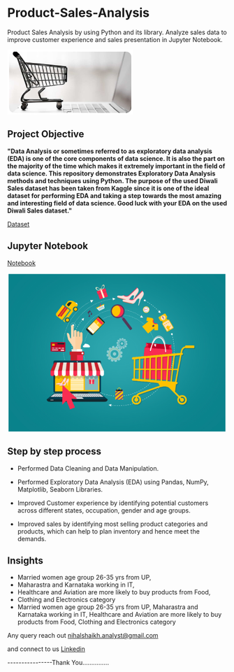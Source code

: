 # Product-Sales-Analysis
Product Sales Analysis by using Python and its library. Analyze  sales data to improve customer experience and sales presentation in Jupyter Notebook.

![sales1](https://github.com/nihalshaikh-analyst/Product-Sales-Analysis/blob/main/sales1.png)

## Project Objective

**"Data Analysis or sometimes referred to as exploratory data analysis (EDA) is one of the core components of data science. It is also the part on the majority of the time which makes it extremely important in the field of data science. This repository demonstrates Exploratory Data Analysis methods and techniques using Python. The purpose of the used Diwali Sales dataset has been taken from Kaggle since it is one of the ideal dataset for performing EDA and taking a step towards the most amazing and interesting field of data science. Good luck with your EDA on the used Diwali Sales dataset."**


[Dataset](https://github.com/nihalshaikh-analyst/Product-Sales-Analysis/blob/main/Python%20Sales%20Data.csv)


## Jupyter Notebook

[Notebook](https://github.com/nihalshaikh-analyst/Product-Sales-Analysis/blob/main/Product%20Sales%20Analysis.ipynb)


![sales2](https://github.com/nihalshaikh-analyst/Product-Sales-Analysis/blob/main/sales2.png)


## Step by step process

- Performed Data Cleaning and Data Manipulation.

- Performed Exploratory Data Analysis (EDA) using Pandas, NumPy, Matplotlib, Seaborn Libraries.

- Improved Customer experience by identifying potential customers across different states, occupation, gender and age groups.
  
- Improved sales by identifying most selling product categories and products, which can help to plan inventory and hence meet the demands.


## Insights

- Married women age group 26-35 yrs from UP,
- Maharastra and Karnataka working in IT,
- Healthcare and Aviation are more likely to buy products from Food,
- Clothing and Electronics category
- Married women age group 26-35 yrs from UP, Maharastra and Karnataka working in IT, Healthcare and Aviation are more likely to buy products from Food, Clothing and Electronics category



Any query reach out nihalshaikh.analyst@gmail.com

and connect to us [Linkedin](https://www.linkedin.com/in/nihalshaikh1/)




----------------Thank You...............
